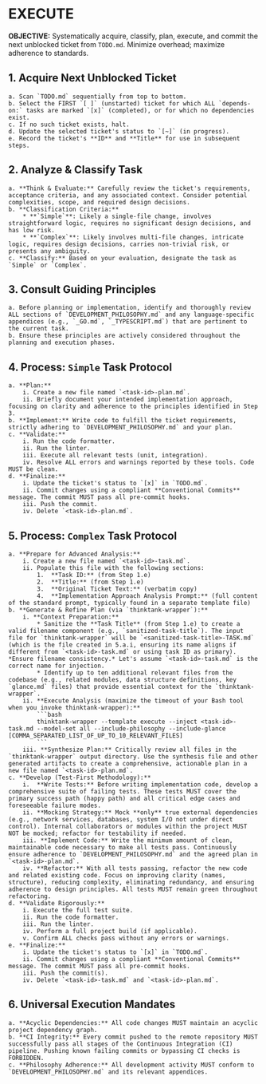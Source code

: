# EXECUTE

**OBJECTIVE:** Systematically acquire, classify, plan, execute, and commit the next unblocked ticket from `TODO.md`. Minimize overhead; maximize adherence to standards.

## 1. Acquire Next Unblocked Ticket
    a. Scan `TODO.md` sequentially from top to bottom.
    b. Select the FIRST `[ ]` (unstarted) ticket for which ALL `depends-on:` tasks are marked `[x]` (completed), or for which no dependencies exist.
    c. If no such ticket exists, halt.
    d. Update the selected ticket's status to `[~]` (in progress).
    e. Record the ticket's **ID** and **Title** for use in subsequent steps.

## 2. Analyze & Classify Task
    a. **Think & Evaluate:** Carefully review the ticket's requirements, acceptance criteria, and any associated context. Consider potential complexities, scope, and required design decisions.
    b. **Classification Criteria:**
        * **`Simple`**: Likely a single-file change, involves straightforward logic, requires no significant design decisions, and has low risk.
        * **`Complex`**: Likely involves multi-file changes, intricate logic, requires design decisions, carries non-trivial risk, or presents any ambiguity.
    c. **Classify:** Based on your evaluation, designate the task as `Simple` or `Complex`.

## 3. Consult Guiding Principles
    a. Before planning or implementation, identify and thoroughly review ALL sections of `DEVELOPMENT_PHILOSOPHY.md` and any language-specific appendices (e.g., `_GO.md`, `_TYPESCRIPT.md`) that are pertinent to the current task.
    b. Ensure these principles are actively considered throughout the planning and execution phases.

## 4. Process: `Simple` Task Protocol
    a. **Plan:**
        i. Create a new file named `<task-id>-plan.md`.
        ii. Briefly document your intended implementation approach, focusing on clarity and adherence to the principles identified in Step 3.
    b. **Implement:** Write code to fulfill the ticket requirements, strictly adhering to `DEVELOPMENT_PHILOSOPHY.md` and your plan.
    c. **Validate:**
        i. Run the code formatter.
        ii. Run the linter.
        iii. Execute all relevant tests (unit, integration).
        iv. Resolve ALL errors and warnings reported by these tools. Code MUST be clean.
    d. **Finalize:**
        i. Update the ticket's status to `[x]` in `TODO.md`.
        ii. Commit changes using a compliant **Conventional Commits** message. The commit MUST pass all pre-commit hooks.
        iii. Push the commit.
        iv. Delete `<task-id>-plan.md`.

## 5. Process: `Complex` Task Protocol
    a. **Prepare for Advanced Analysis:**
        i. Create a new file named `<task-id>-task.md`.
        ii. Populate this file with the following sections:
            1.  **Task ID:** (from Step 1.e)
            2.  **Title:** (from Step 1.e)
            3.  **Original Ticket Text:** (verbatim copy)
            4.  **Implementation Approach Analysis Prompt:** (full content of the standard prompt, typically found in a separate template file)
    b. **Generate & Refine Plan (via `thinktank-wrapper`):**
        i. **Context Preparation:**
            * Sanitize the **Task Title** (from Step 1.e) to create a valid filename component (e.g., `sanitized-task-title`). The input file for `thinktank-wrapper` will be `<sanitized-task-title>-TASK.md` (which is the file created in 5.a.i, ensuring its name aligns if different from `<task-id>-task.md` or using task ID as primary). *Ensure filename consistency.* Let's assume `<task-id>-task.md` is the correct name for injection.
            * Identify up to ten additional relevant files from the codebase (e.g., related modules, data structure definitions, key `glance.md` files) that provide essential context for the `thinktank-wrapper`.
        ii. **Execute Analysis (maximize the timeout of your Bash tool when you invoke thinktank-wrapper):**
            ```bash
            thinktank-wrapper --template execute --inject <task-id>-task.md --model-set all --include-philosophy --include-glance [COMMA_SEPARATED_LIST_OF_UP_TO_10_RELEVANT_FILES]
            ```
        iii. **Synthesize Plan:** Critically review all files in the `thinktank-wrapper` output directory. Use the synthesis file and other generated artifacts to create a comprehensive, actionable plan in a new file named `<task-id>-plan.md`.
    c. **Develop (Test-First Methodology):**
        i.  **Write Tests:** Before writing implementation code, develop a comprehensive suite of failing tests. These tests MUST cover the primary success path (happy path) and all critical edge cases and foreseeable failure modes.
        ii. **Mocking Strategy:** Mock **only** true external dependencies (e.g., network services, databases, system I/O not under direct control). Internal collaborators or modules within the project MUST NOT be mocked; refactor for testability if needed.
        iii. **Implement Code:** Write the minimum amount of clean, maintainable code necessary to make all tests pass. Continuously ensure adherence to `DEVELOPMENT_PHILOSOPHY.md` and the agreed plan in `<task-id>-plan.md`.
        iv. **Refactor:** With all tests passing, refactor the new code and related existing code. Focus on improving clarity (names, structure), reducing complexity, eliminating redundancy, and ensuring adherence to design principles. All tests MUST remain green throughout refactoring.
    d. **Validate Rigorously:**
        i. Execute the full test suite.
        ii. Run the code formatter.
        iii. Run the linter.
        iv. Perform a full project build (if applicable).
        v. Confirm ALL checks pass without any errors or warnings.
    e. **Finalize:**
        i. Update the ticket's status to `[x]` in `TODO.md`.
        ii. Commit changes using a compliant **Conventional Commits** message. The commit MUST pass all pre-commit hooks.
        iii. Push the commit(s).
        iv. Delete `<task-id>-task.md` and `<task-id>-plan.md`.

## 6. Universal Execution Mandates
    a. **Acyclic Dependencies:** All code changes MUST maintain an acyclic project dependency graph.
    b. **CI Integrity:** Every commit pushed to the remote repository MUST successfully pass all stages of the Continuous Integration (CI) pipeline. Pushing known failing commits or bypassing CI checks is FORBIDDEN.
    c. **Philosophy Adherence:** All development activity MUST conform to `DEVELOPMENT_PHILOSOPHY.md` and its relevant appendices.
